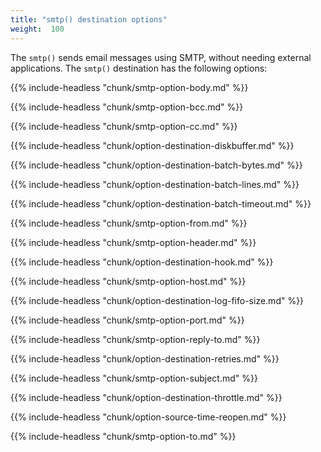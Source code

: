 ```yaml
---
title: "smtp() destination options"
weight:  100
---
```

<!-- DISCLAIMER: This file is based on the syslog-ng Open Source Edition documentation https://github.com/balabit/syslog-ng-ose-guides/commit/2f4a52ee61d1ea9ad27cb4f3168b95408fddfdf2 and is used under the terms of The syslog-ng Open Source Edition Documentation License. The file has been modified by Axoflow. -->

The `smtp()` sends email messages using SMTP, without needing external applications. The `smtp()` destination has the following options:

{{% include-headless "chunk/smtp-option-body.md" %}}

{{% include-headless "chunk/smtp-option-bcc.md" %}}

{{% include-headless "chunk/smtp-option-cc.md" %}}

{{% include-headless "chunk/option-destination-diskbuffer.md" %}}

{{% include-headless "chunk/option-destination-batch-bytes.md" %}}

{{% include-headless "chunk/option-destination-batch-lines.md" %}}

{{% include-headless "chunk/option-destination-batch-timeout.md" %}}

{{% include-headless "chunk/smtp-option-from.md" %}}

{{% include-headless "chunk/smtp-option-header.md" %}}

{{% include-headless "chunk/option-destination-hook.md" %}}

{{% include-headless "chunk/smtp-option-host.md" %}}

{{% include-headless "chunk/option-destination-log-fifo-size.md" %}}

{{% include-headless "chunk/smtp-option-port.md" %}}

{{% include-headless "chunk/smtp-option-reply-to.md" %}}

{{% include-headless "chunk/option-destination-retries.md" %}}

{{% include-headless "chunk/smtp-option-subject.md" %}}

{{% include-headless "chunk/option-destination-throttle.md" %}}

{{% include-headless "chunk/option-source-time-reopen.md" %}}

{{% include-headless "chunk/smtp-option-to.md" %}}
